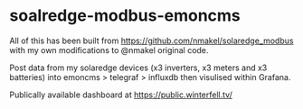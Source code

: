 # soalredge-modbus-emoncms

All of this has been built from https://github.com/nmakel/solaredge_modbus with my own modifications to @nmakel original code.

Post data from my solaredge devices (x3 inverters, x3 meters and x3 batteries) into emoncms > telegraf > influxdb then visulised within Grafana.

Publically available dashboard at https://public.winterfell.tv/
